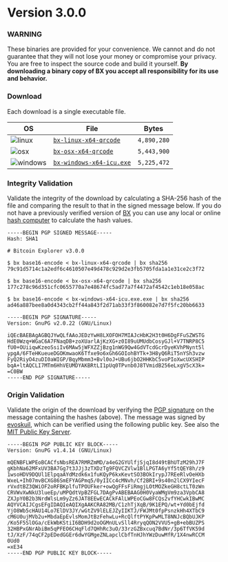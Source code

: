 # Version 3.0.0

### WARNING
These binaries are provided for your convenience. We cannot and do not guarantee that they will not lose your money or compromise your privacy. You are free to inspect the source code and build it yourself. **By downloading a binary copy of BX you accept all responsibility for its use and behavior.**

### Download
Each download is a single executable file.

| OS | File | Bytes |
|----|------|-------|
|![linux](https://github.com/libbitcoin/libbitcoin-explorer/wiki/linux.png) | [`bx-linux-x64-qrcode`](https://github.com/libbitcoin/libbitcoin-explorer/releases/download/v3.0.0/bx-linux-x64-qrcode) | `4,890,280` |
|![osx](https://github.com/libbitcoin/libbitcoin-explorer/wiki/osx.png) | [`bx-osx-x64-qrcode`](https://github.com/libbitcoin/libbitcoin-explorer/releases/download/v3.0.0/bx-osx-x64-qrcode) | `5,443,900` |
|![windows](https://github.com/libbitcoin/libbitcoin-explorer/wiki/windows.png) | [`bx-windows-x64-icu.exe`](https://github.com/libbitcoin/libbitcoin-explorer/releases/download/v3.0.0/bx-windows-x64-icu.exe) | `5,225,472` |

### Integrity Validation
Validate the integrity of the download by calculating a SHA-256 hash of the file and comparing the result to that in the signed message below. If you do not have a previously verified version of [BX](https://github.com/libbitcoin/libbitcoin-explorer/wiki) you can use any local or online [hash computer](http://onlinemd5.com) to calculate the hash values.

```
-----BEGIN PGP SIGNED MESSAGE-----
Hash: SHA1

# Bitcoin Explorer v3.0.0

$ bx base16-encode < bx-linux-x64-qrcode | bx sha256
79c91d5714c1a2edf6c4610507e49d478c929d2e3fb5705fda1a1e31ce2c3f72

$ bx base16-encode < bx-osx-x64-qrcode | bx sha256
177c278c96d351cfc0655770a7e48674fc5ad77a7f4472af4542c1eb18e058ac

$ bx base16-encode < bx-windows-x64-icu.exe.exe | bx sha256
ad46a887bee8a0d4343cb2ff44a843f2d71ab33f3f860082e7d7f5fc20bb6633

-----BEGIN PGP SIGNATURE-----
Version: GnuPG v2.0.22 (GNU/Linux)

iQEcBAEBAgAGBQJYwQLfAAoJEDzYwH8LXOFOH7MIAJcHbK2H3t0H6DgFFuSZWSTG
HdE0Wzq+WGaC6A7FNaqDB+zoXUarlAjKzXG+z0I89uUMUdbCosyGJl+V7TNRP8C5
fU0+OUiiqwKzeoSsiIv6MAw5jWFXZZjBzg1nWG9Qw4GdVTcdGcrDyeKVhPNynt5l
ypgA/6FTeHKueueDGOKmwaoK6Tfxe9o6xGh6GOIohBYTk+3H8yQ6RiT5nYSh3vzw
FyQ2RiyO4zuDI0aWIGP/BqyMbmm3+Bvl0oJ+UBu6jbO2HHKbC5voPIoXwcUXSHIP
bqA+ltAQCLI7MTm6HhVEUMDYAKBRtLI1pUq0TPvnb0J8TVmidB256eLxgV5cX3k=
=C0BW
-----END PGP SIGNATURE-----
```

### Origin Validation
Validate the origin of the download by verifying the [PGP signature](http://en.wikipedia.org/wiki/Pretty_Good_Privacy) on the message containing the hashes (above). The message was signed by [evoskuil](https://twitter.com/evoskuil), which can be verified using the following public key. See also the [MIT Public Key Server](https://pgp.mit.edu/pks/lookup?op=get&search=0x3CD8C07F0B5CE14E).

```
-----BEGIN PGP PUBLIC KEY BLOCK-----
Version: GnuPG v1.4.14 (GNU/Linux)

mQENBFLWPEoBCACfsNbsREA7RMRZmMD/a4eG2GYUlfjSjqI8d49tBhUTzM29hJ7F
gKbhNa62MFxUV3BA7Gg7t3JJj3zTXDzTg9FQVCZVlw1BlLPGTA6yYf5tQEY8h/z9
1wsoHDV9DQUl1ElpqaAYdMzdk6x1fuKQyP6kxKevtSO3BOkIrypJ7REeRlvOeHXb
WxeL+Ih07mvBCXG86SmEFYAGPmq5/0yIICc4cMNvh/Cf2BRI+9s40n2lCX9YIecF
rVxdtBZ3QWiOF2oRFBKplfuTPOUFker+owQgFFsFiRmgjLOtMOZkeGH8ctLT0zWn
CRVWvXwNkU3lueEp/uMPQdtVpBZFGL7DAgPvABEBAAG0H0VyaWMgVm9za3VpbCA8
ZXJpY0B2b3NrdWlsLm9yZz6JAT8EEwECACkFAlLWPEoCGw8FCQs2vfYHCwkIBwMC
AQYVCAIJCgsEFgIDAQIeAQIXgAAKCRA82MB/C1zhTjXqB/9K1EPQ/wt+Yd0bEjfd
YjO8Wb5cHAU14Lo7ElDV3JY/wGtZV9lELEJZyIIKTJ/FWJMt0fpPsnzkHh4XTbC9
cM6U0ujMVb2u+MbdaEpEvlsMomJtBzFehwLu+RcQlftPYKpPwMLT8NNJcBQbUJKP
/Ko5F5SlOGa/cEkWbKStiI6BDH9d2oOGMnULvSll4RryqQON2VVU5+gB+ebBUZPS
32HBPxGNrAbiBm5qPFEO6CHqFld7QHhRc3uO/33rzGZBxcuq7BdNr/3p6TfVK59d
tJ/XzF/74qCF2pEDedGGEr6dwYGMgeZNLapclCbfTnHJhYWzDuwMfR/1X4nwRCCM
0Ud0
=xE34
-----END PGP PUBLIC KEY BLOCK-----
```